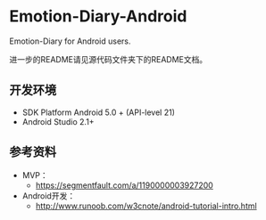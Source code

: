 # Emotion-Diary-Android
Emotion-Diary for Android users.

进一步的README请见源代码文件夹下的README文档。

## 开发环境
* SDK Platform Android 5.0 + (API-level 21)
* Android Studio 2.1+

## 参考资料
* MVP：
	* https://segmentfault.com/a/1190000003927200
* Android开发：
	* http://www.runoob.com/w3cnote/android-tutorial-intro.html